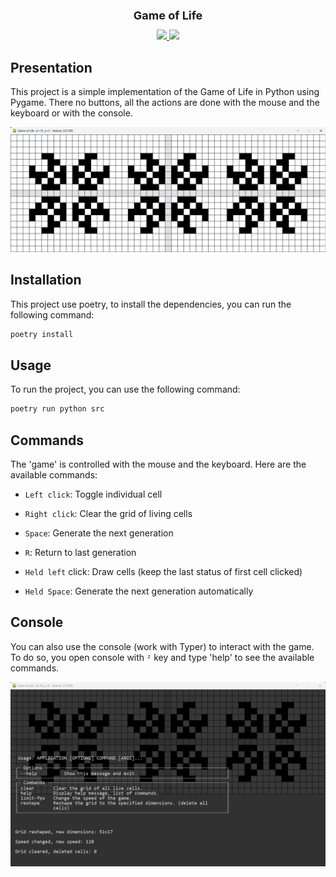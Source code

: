 <div align="center">
    <h1 style="font-size: large; font-weight: bold;">Game of Life</h1>
    <a href="#">
        <img src="https://img.shields.io/badge/Python-3.12-0">
    </a>
    <a href="#">
        <img src="https://img.shields.io/badge/License-MIT-f">
    </a>
  <br>
</div>

## Presentation

This project is a simple implementation of the Game of Life in Python using Pygame. There no buttons, all the actions are done with the mouse and the keyboard or with the console.

![presentation.png](static/presentation.png)

## Installation

This project use poetry, to install the dependencies, you can run the following command:

```bash
poetry install
```

## Usage

To run the project, you can use the following command:

```bash
poetry run python src
```

## Commands

The 'game' is controlled with the mouse and the keyboard. Here are the available commands:

- `Left click`: Toggle individual cell
- `Right click`: Clear the grid of living cells
- `Space`: Generate the next generation
- `R`: Return to last generation


- `Held left` click: Draw cells (keep the last status of first cell clicked)
- `Held Space`: Generate the next generation automatically

## Console

You can also use the console (work with Typer) to interact with the game. To do so, you open console with `²` key and type 'help' to see the available commands.

![console.png](static/console.png)